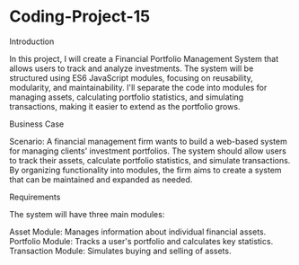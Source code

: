 # Coding-Project-15

Introduction

In this project, I will create a Financial Portfolio Management System that allows users to track and analyze investments. The system will be structured using ES6 JavaScript modules, focusing on reusability, modularity, and maintainability. I'll separate the code into modules for managing assets, calculating portfolio statistics, and simulating transactions, making it easier to extend as the portfolio grows.

Business Case

Scenario: A financial management firm wants to build a web-based system for managing clients' investment portfolios. The system should allow users to track their assets, calculate portfolio statistics, and simulate transactions. By organizing functionality into modules, the firm aims to create a system that can be maintained and expanded as needed.

Requirements

The system will have three main modules:

Asset Module: Manages information about individual financial assets.
Portfolio Module: Tracks a user's portfolio and calculates key statistics.
Transaction Module: Simulates buying and selling of assets.

